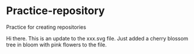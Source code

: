 # Practice-repository
Practice for creating repositories

Hi there.  This is an update to the xxx.svg file.  Just added a cherry blossom tree in bloom with pink flowers to the file.
